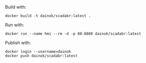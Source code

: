 Build with:

```
docker build -t dainok/scadabr:latest .
```

Run with:

```
docker run --name hmi --rm -d -p 80:8080 dainok/scadabr:latest
```

Publish with:

```
docker login --username=dainok
docker push dainok/scadabr:latest
```
